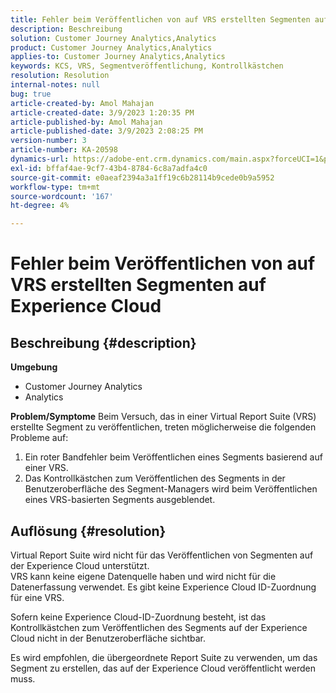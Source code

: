 ```yaml
---
title: Fehler beim Veröffentlichen von auf VRS erstellten Segmenten auf Experience Cloud
description: Beschreibung
solution: Customer Journey Analytics,Analytics
product: Customer Journey Analytics,Analytics
applies-to: Customer Journey Analytics,Analytics
keywords: KCS, VRS, Segmentveröffentlichung, Kontrollkästchen
resolution: Resolution
internal-notes: null
bug: true
article-created-by: Amol Mahajan
article-created-date: 3/9/2023 1:20:35 PM
article-published-by: Amol Mahajan
article-published-date: 3/9/2023 2:08:25 PM
version-number: 3
article-number: KA-20598
dynamics-url: https://adobe-ent.crm.dynamics.com/main.aspx?forceUCI=1&pagetype=entityrecord&etn=knowledgearticle&id=145d5d2a-7dbe-ed11-83ff-6045bd006704
exl-id: bffaf4ae-9cf7-43b4-8784-6c8a7adfa4c0
source-git-commit: e0aeaf2394a3a1ff19c6b28114b9cede0b9a5952
workflow-type: tm+mt
source-wordcount: '167'
ht-degree: 4%

---
```


# Fehler beim Veröffentlichen von auf VRS erstellten Segmenten auf Experience Cloud

## Beschreibung {#description}

<b>Umgebung</b>
- Customer Journey Analytics
- Analytics



<b>Problem/Symptome</b>
Beim Versuch, das in einer Virtual Report Suite (VRS) erstellte Segment zu veröffentlichen, treten möglicherweise die folgenden Probleme auf:

1. Ein roter Bandfehler beim Veröffentlichen eines Segments basierend auf einer VRS.
2. Das Kontrollkästchen zum Veröffentlichen des Segments in der Benutzeroberfläche des Segment-Managers wird beim Veröffentlichen eines VRS-basierten Segments ausgeblendet.



## Auflösung {#resolution}

Virtual Report Suite wird nicht für das Veröffentlichen von Segmenten auf der Experience Cloud unterstützt.<br>
VRS kann keine eigene Datenquelle haben und wird nicht für die Datenerfassung verwendet. Es gibt keine Experience Cloud ID-Zuordnung für eine VRS.

Sofern keine Experience Cloud-ID-Zuordnung besteht, ist das Kontrollkästchen zum Veröffentlichen des Segments auf der Experience Cloud nicht in der Benutzeroberfläche sichtbar.

Es wird empfohlen, die übergeordnete Report Suite zu verwenden, um das Segment zu erstellen, das auf der Experience Cloud veröffentlicht werden muss.

